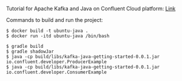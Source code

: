 Tutorial for Apache Kafka and Java on Confluent Cloud platform: [Link](https://developer.confluent.io/get-started/java)

Commands to build and run the project:

```
$ docker build -t ubuntu-java . 
$ docker run -itd ubuntu-java /bin/bash 

$ gradle build
$ gradle shadowJar
$ java -cp build/libs/kafka-java-getting-started-0.0.1.jar io.confluent.developer.ProducerExample
$ java -cp build/libs/kafka-java-getting-started-0.0.1.jar io.confluent.developer.ConsumerExample
```